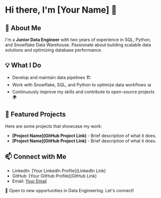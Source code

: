 # Hi there, I'm [Your Name] 👋

## 🚀 About Me
I'm a **Junior Data Engineer** with two years of experience in SQL, Python, and Snowflake Data Warehouse. Passionate about building scalable data solutions and optimizing database performance.

## 💡 What I Do
- Develop and maintain data pipelines 🏗️
- Work with Snowflake, SQL, and Python to optimize data workflows 📊
- Continuously improve my skills and contribute to open-source projects 🌍

## 📂 Featured Projects
Here are some projects that showcase my work:

- **[Project Name](GitHub Project Link)** - Brief description of what it does.
- **[Project Name](GitHub Project Link)** - Brief description of what it does.

## 📫 Connect with Me
- LinkedIn: [Your LinkedIn Profile](LinkedIn Link)
- GitHub: [Your GitHub Profile](GitHub Link)
- Email: [Your Email](mailto:your.email@example.com)

🚀 Open to new opportunities in Data Engineering. Let's connect!

